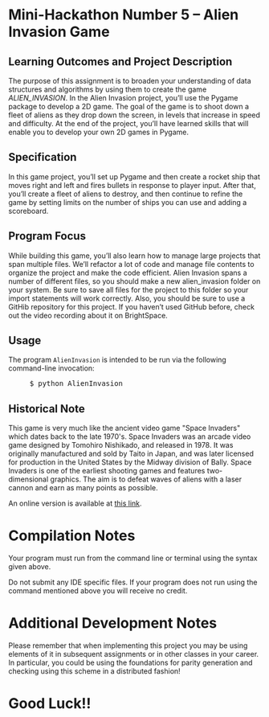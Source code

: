 # Mini-Hackathon Number 5 &ndash; Alien Invasion Game
## Learning Outcomes and Project Description

The purpose of this assignment is to broaden your understanding of data structures and algorithms by using them to create the game _ALIEN_INVASION_.  In the Alien Invasion project, you’ll use the Pygame package to develop a 2D game. The goal of the game is to shoot down a fleet of aliens as they drop down the screen, in levels that increase in speed and difficulty. At the end of the project, you’ll have learned skills that will enable you to develop your own 2D games in Pygame.

## Specification

In this game project, you’ll set up Pygame and then create a rocket ship that moves right and left and fires bullets in response to player input.  After that, you’ll create a fleet of aliens to destroy, and then continue to refine the game by setting limits on the number of ships you can use and adding a scoreboard.

## Program Focus

While building this game, you’ll also learn how to manage large projects that span multiple files. We’ll refactor a lot of code and manage file contents to organize the project and make the code efficient.  Alien Invasion spans a number of different files, so you should make a new alien_invasion folder on your system.  Be sure to save all files for the project to this folder so your import statements will work correctly.  Also, you should be sure to use a GitHib repository for this project. If you haven’t used GitHub before, check out the video recording about it on BrightSpace.

## Usage

The program <code>AlienInvasion</code> is intended to be run via the following command-line invocation:
<pre>
     $ python AlienInvasion
</pre>

## Historical Note

This game is very much like the ancient video game "Space Invaders" which dates back to the late 1970's.  Space Invaders was an arcade video game designed by Tomohiro Nishikado, and released in 1978.  It was originally manufactured and sold by Taito in Japan, and was later licensed for production in the United States by the Midway division of Bally.  Space Invaders is one of the earliest shooting games and features two-dimensional graphics.  The aim is to defeat waves of aliens with a laser cannon and earn as many points as possible.

An online version is available at [this link](https://www.free80sarcade.com/spaceinvaders.php).


# Compilation Notes

Your program must run from the command line or terminal using the syntax given above.

Do not submit any IDE specific files.  If your program does not run using the command mentioned above you will receive no credit.

# Additional Development Notes

Please remember that when implementing this project you may be using elements of it in subsequent assignments or in other classes in your career.  In particular, you could be using the foundations for parity generation and checking using this scheme in a distributed fashion!

# Good Luck!!

